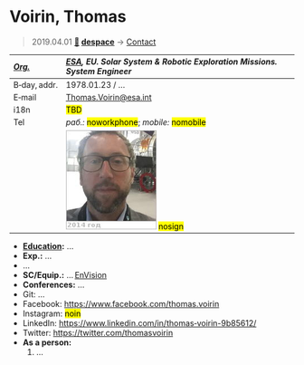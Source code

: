 # Voirin, Thomas
> 2019.04.01 **[🚀](../index/index.md) [despace](index.md)** → [Contact](contact.md)

|*[Org.](contact.md)*|*[ESA](zz_esa.md), EU. Solar System & Robotic Exploration Missions. System Engineer*|
|:--|:--|
|B‑day, addr.| 1978.01.23 / … |
|E‑mail| <Thomas.Voirin@esa.int> |
|i18n| <mark>TBD</mark> |
|Tel|*раб.:* <mark>noworkphone</mark>; *mobile:* <mark>nomobile</mark> |
|| [![](f/contact/v/voirin_001_photo_thumb.jpg)](f/contact/v/voirin_001_photo.jpg) <mark>nosign</mark> |

   - **[Education](edu.md):** …
   - **Exp.:** …
   - …
   - **SC/Equip.:** … [EnVision](envision.md)
   - **Conferences:** …
   - Git: …
   - Facebook: <https://www.facebook.com/thomas.voirin>
   - Instagram: <mark>noin</mark>
   - LinkedIn: <https://www.linkedin.com/in/thomas‑voirin-9b85612/>
   - Twitter: <https://twitter.com/thomasvoirin>
   - **As a person:**
      1. …
